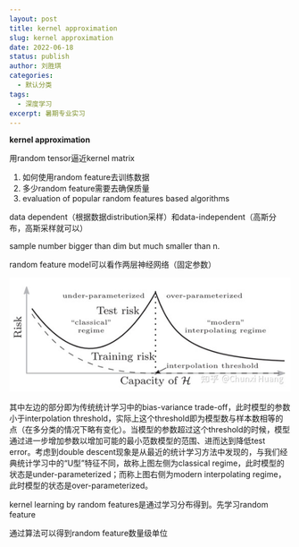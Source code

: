```yaml
---
layout: post
title: kernel approximation
slug: kernel approximation
date: 2022-06-18
status: publish
author: 刘胜琪
categories: 
  - 默认分类
tags: 
  - 深度学习
excerpt: 暑期专业实习
---
```


**kernel approximation**

用random tensor逼近kernel matrix

1. 如何使用random feature去训练数据
2. 多少random feature需要去确保质量
3. evaluation of popular random features based algorithms



data dependent（根据数据distribution采样）和data-independent（高斯分布，高斯采样就可以）

sample number bigger than dim but much smaller than n.

random feature model可以看作两层神经网络（固定参数）

![double descent phenomena](survey_read.assets/v2-74952c9a91680de0644abbbf51670863_720w.jpg)

其中左边的部分即为传统统计学习中的bias-variance trade-off，此时模型的参数小于interpolation threshold，实际上这个threshold即为模型数与样本数相等的点（在多分类的情况下略有变化）。当模型的参数超过这个threshold的时候，模型通过进一步增加参数以增加可能的最小范数模型的范围、进而达到降低test error。考虑到double descent现象是从最近的统计学习方法中发现的，与我们经典统计学习中的“U型”特征不同，故称上图左侧为classical regime，此时模型的状态是under-parameterized；而称上图右侧为modern interpolating regime，此时模型的状态是over-parameterized。



kernel learning by random features是通过学习分布得到。先学习random feature

通过算法可以得到random feature数量级单位

